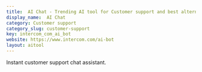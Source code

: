 ```yaml
---
title:  AI Chat - Trending AI tool for Customer support and best alternatives
display_name:  AI Chat
category: Customer support
category_slug: customer-support
key: intercom_com_ai_bot
website: https://www.intercom.com/ai-bot
layout: aitool
---
```


Instant customer support chat assistant.
